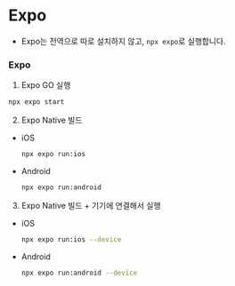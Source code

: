 # Expo

- Expo는 전역으로 따로 설치하지 않고, `npx expo`로 실행합니다.

### Expo

1. Expo GO 실행

```bash
npx expo start
```

2. Expo Native 빌드

- iOS

  ```bash
  npx expo run:ios
  ```

- Android
  ```bash
  npx expo run:android
  ```

3. Expo Native 빌드 + 기기에 연결해서 실행

- iOS

  ```bash
  npx expo run:ios --device
  ```

- Android
  ```bash
  npx expo run:android --device
  ```
